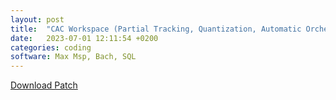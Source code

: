 ```yaml
---
layout: post
title:  "CAC Workspace (Partial Tracking, Quantization, Automatic Orchestration)"
date:   2023-07-01 12:11:54 +0200
categories: coding
software: Max Msp, Bach, SQL
---
```


[Download Patch](https://drive.google.com/file/d/17tXMml-2bCmDX2qntxNqmWH4xYlXsIlJ/view?usp=sharing)
